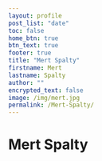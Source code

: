 ```yaml
---
layout: profile
post_list: "date"
toc: false
home_btn: true
btn_text: true
footer: true
title: "Mert Spalty"
firstname: Mert
lastname: Spalty
author: ""
encrypted_text: false
image: /img/mert.jpg
permalink: /Mert-Spalty/
---
```

# Mert Spalty
